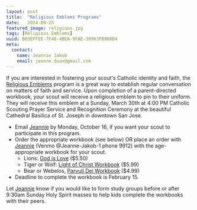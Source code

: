```yaml
---
layout: post
title:  "Religious Emblems Programs"
date:   2024-09-25
featured_image: religious.jpg
tags: [Religious Emblems]
uuid: B03EFFEE-7F48-4BEA-9FAE-30963FB9D0D4
meta:
  contact:
    name: Jeannie Jakob
    email: jeanne.duax@gmail.com
---
```


If you are interested in fostering your scout's Catholic identity and faith, the [Religious Emblems](https://nccs-bsa.org/religious-emblems/) program is a great way to establish regular conversation on matters of faith and service. Upon completion of a parent-directed workbook, your scout will receive a religious emblem to pin to their uniform. They will receive this emblem at a Sunday, March 30th at 4:00 PM Catholic Scouting Prayer Service and Recognition Ceremony at the beautiful Cathedral Basilica of St. Joseph in downtown San Jose.

* Email [Jeannie](mailto:jeanne.duax@gmail.com) by Monday, October 16, if you want your scout to participate in this program.
* Order the appropriate workbook (see below) OR place an order with [Jeannie](mailto:jeanne.duax@gmail.com) (Venmo @Jeanne-Jakob-1 phone 9912) with the age-appropriate workbook for your scout.
  * Lions: [God is Love](https://nfcym.org/product/god-is-love-book/) ($5.50)
  * Tiger or Wolf: [Light of Christ Workbook](https://www.scoutshop.org/light-of-christ-activity-book-33074.html) ($5.99)
  * Bear or Webelos, [Parvuli Dei Workbook](https://www.scoutshop.org/parvuli-dei-record-33085.html) ($4.99)
* Deadline to complete the workbook is February 15.

Let [Jeannie](mailto:jeanne.duax@gmail.com) know if you would like to form study groups before or after 9:30am Sunday Holy Spirit masses to help kids complete the workbooks with their peers.
